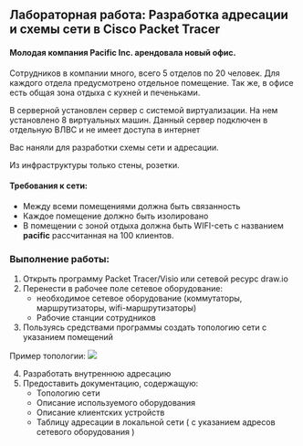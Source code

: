 ## Лабораторная работа: Разработка адресации и схемы сети в Cisco Packet Tracer

#### Молодая компания Pacific Inc. арендовала новый офис.
Сотрудников в компании много, всего 5 отделов по 20 человек.
Для каждого отдела предусмотрено отдельное помещение. Так же, в офисе есть общая зона отдыха с кухней и печеньками.

В серверной установлен сервер с системой виртуализации. На нем установлено 8 виртуальных машин. Данный сервер подключен в отдельную ВЛВС и не имеет доступа в интернет

Вас наняли для разработки схемы сети и адресации.

Из инфраструктуры только стены, розетки.

#### Требования к сети:
- Между всеми помещениями должна быть связанность
- Каждое помещение должно быть изолировано
- В помещении с зоной отдыха должна быть WIFI-сеть с названием **pacific** рассчитанная на 100 клиентов.

### Выполнение работы:

1. Открыть программу Packet Tracer/Visio или сетевой ресурс draw.io
2. Перенести в рабочее поле сетевое оборудование:
    -  необходимое сетевое оборудование (коммутаторы, маршрутизаторы, wifi-маршрутизаторы)
    -  Рабочие станции сотрудников
3. Пользуясь средствами программы создать топологию сети с указанием помещений

Пример топологии:
![](https://github.com/wadepac/juniors/blob/main/01_%D0%A0%D0%B0%D0%B7%D1%80%D0%B0%D0%B1%D0%BE%D1%82%D0%BA%D0%B0%20%D0%B0%D0%B4%D1%80%D0%B5%D1%81%D0%B0%D1%86%D0%B8%D0%B8%20%D0%B8%20%D1%81%D1%85%D0%B5%D0%BC%D1%8B%20%D1%81%D0%B5%D1%82%D0%B8/l_01_topology.png)

4. Разработать внутреннюю адресацию 
5. Предоставить документацию, содержащую:
    - Топологию сети
    - Описание используемого оборудования
    - Описание клиентских устройств
    - Таблицу адресации в локальной сети ( с указанием адресов сетевого оборудования )

